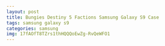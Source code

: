 ```yaml
---
layout: post
title: Bungies Destiny 5 Factions Samsung Galaxy S9 Case
tags: samsung galaxy s9
categories: samsung
img: 17fAOfT8TZrs1thHQQQoEwZg-RvQeWFO1
---
```

